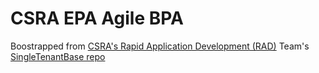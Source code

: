 # CSRA EPA Agile BPA


Boostrapped from [CSRA's Rapid Application Development (RAD)](https://github.com/SRARAD) Team's [SingleTenantBase repo](https://github.com/SRARAD/SingleTenantBase)